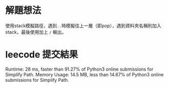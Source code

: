 # 解題想法
使用stack模擬路徑，遇到`..`時模擬往上一層（即pop），遇到資料夾名稱則加入stack，最後使用加上 `/` 輸出。

# leecode 提交結果
Runtime: 28 ms, faster than 91.27% of Python3 online submissions for Simplify Path.
Memory Usage: 14.5 MB, less than 14.67% of Python3 online submissions for Simplify Path.